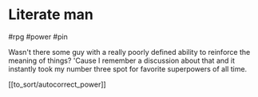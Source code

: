 # Literate man

#rpg #power #pin

Wasn't there some guy with a really poorly defined ability to reinforce the meaning of things? 'Cause I remember a discussion about that and it instantly took my number three spot for favorite superpowers of all time.

[[to_sort/autocorrect_power]]